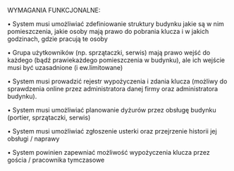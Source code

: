 WYMAGANIA FUNKCJONALNE:

• System musi umożliwiać zdefiniowanie struktury budynku jakie są w nim pomieszczenia, jakie osoby mają prawo do pobrania klucza i w jakich godzinach, gdzie pracują te osoby

• Grupa użytkowników (np. sprzątaczki, serwis) mają prawo wejść do każdego (bądź prawiekażdego pomieszczenia w budynku), ale ich wejście musi być uzasadnione (i ew.limitowane)

• System musi prowadzić rejestr wypożyczenia i zdania klucza (możliwy do sprawdzenia online przez administratora danej firmy oraz administratora budynku).

• System musi umożliwiać planowanie dyżurów przez obsługę budynku (portier, sprzątaczki, serwis)

• System musi umożliwiać zgłoszenie usterki oraz przejrzenie historii jej obsługi / naprawy

• System powinien zapewniać możliwość wypożyczenia klucza przez gościa / pracownika tymczasowe
